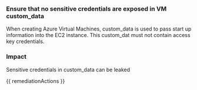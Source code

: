 
### Ensure that no sensitive credentials are exposed in VM custom_data

When creating Azure Virtual Machines, custom_data is used to pass start up information into the EC2 instance. This custom_dat must not contain access key credentials.

### Impact
Sensitive credentials in custom_data can be leaked

<!-- DO NOT CHANGE -->
{{ remediationActions }}

